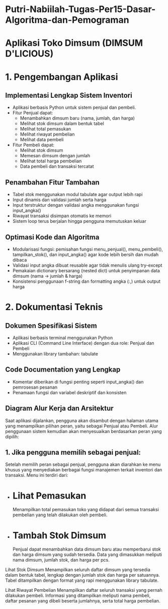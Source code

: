 # Putri-Nabiilah-Tugas-Per15-Dasar-Algoritma-dan-Pemograman
# Aplikasi Toko Dimsum (DIMSUM D'LICIOUS)
# 1. Pengembangan Aplikasi
## Implementasi Lengkap Sistem Inventori
- Aplikasi berbasis Python untuk sistem penjual dan pembeli.
- Fitur Penjual dapat:
  - Menambahkan dimsum baru (nama, jumlah, dan harga)
  - Melihat stok dimsum dalam bentuk tabel
  - Melihat total pemasukan
  - Melihat riwayat pembelian
  - Melihat data pembeli
- Fitur Pembeli dapat:
  - Melihat stok dimsum
  - Memesan dimsum dengan jumlah
  - Melihat total harga pembelian
  - Data pembeli dan transaksi tercatat
    
## Penambahan Fitur Tambahan
- Tabel stok menggunakan modul tabulate agar output lebih rapi
- Input dinamis dan validasi jumlah serta harga
- Input terstruktur dengan validasi angka menggunakan fungsi input_angka()
- Riwayat transaksi disimpan otomatis ke memori
- Sistem loop terus berjalan hingga pengguna memutuskan keluar

## Optimasi Kode dan Algoritma
- Modularisasi fungsi: pemisahan fungsi menu_penjual(), menu_pembeli(), tampilkan_stok(), dan input_angka() agar kode lebih bersih dan mudah dibaca
- Validasi input angka dibuat reusable agar tidak menulis ulang try-except
- Pemakaian dictionary bersarang (nested dict) untuk penyimpanan data dimsum (nama -> jumlah & harga)
- Konsistensi penggunaan f-string dan formatting angka (:,) untuk output harga

# 2. Dokumentasi Teknis
## Dokumen Spesifikasi Sistem
- Aplikasi berbasis terminal menggunakan Python
- Aplikasi CLI (Command Line Interface) dengan dua role: Penjual dan Pembeli
- Menggunakan library tambahan: tabulate

## Code Documentation yang Lengkap
- Komentar diberikan di fungsi penting seperti input_angka() dan pemrosesan pesanan
- Penamaan fungsi dan variabel deskriptif dan konsisten

## Diagram Alur Kerja dan Arsitektur
Saat aplikasi dijalankan, pengguna akan disambut dengan halaman utama yang menampilkan pilihan peran, yaitu sebagai Penjual atau Pembeli. Alur penggunaan sistem kemudian akan menyesuaikan berdasarkan peran yang dipilih:
## 1. Jika pengguna memilih sebagai penjual:
Setelah memilih peran sebagai penjual, pengguna akan diarahkan ke menu khusus yang menyediakan berbagai fungsi manajemen terkait inventori dan transaksi. Menu ini terdiri dari:
- # Lihat Pemasukan
  Menampilkan total pemasukan toko yang didapat dari semua transaksi pembelian yang telah dilakukan oleh pembeli.
- # Tambah Stok Dimsum
  Penjual dapat menambahkan data dimsum baru atau memperbarui stok dan harga dimsum yang sudah tersedia. Data yang dimasukkan meliputi nama dimsum, jumlah stok, dan harga per pcs.

Lihat Stok Dimsum
Menampilkan seluruh daftar dimsum yang tersedia dalam bentuk tabel, lengkap dengan jumlah stok dan harga per satuannya. Tabel ditampilkan dengan format yang rapi menggunakan library tabulate.

Lihat Riwayat Pembelian
Menampilkan daftar seluruh transaksi yang pernah dilakukan pembeli. Informasi yang ditampilkan meliputi nama pembeli, daftar pesanan yang dibeli beserta jumlahnya, serta total harga pembelian.




